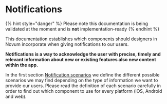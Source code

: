 # Notifications

{% hint style="danger" %}
Please note this documentation is being validated at the moment and is **not** implementation-ready
{% endhint %}

This documentation establishes which components should designers in Novum incorporate when giving notifications to our users.

**Notifications is a way to acknowledge the user with precise, timely and relevant information about new or existing features also new content within the app.**  

In the first section [Notification scenarios](notifications-scenarios/) we define the different possible scenarios we may find depending on the type of information we want to provide our users. Please read the definition of each scenario carefully in order to find out which component to use for every platform \(iOS, Android and web\).

